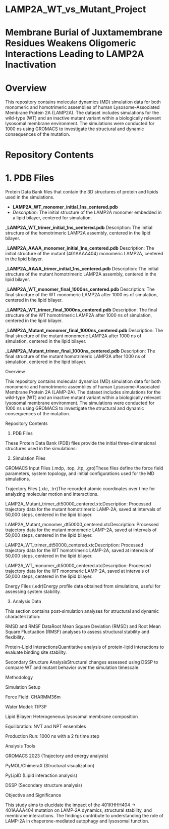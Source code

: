# LAMP2A_WT_vs_Mutant_Project
# **Membrane Burial of Juxtamembrane Residues Weakens Oligomeric Interactions Leading to LAMP2A Inactivation**
# Overview
This repository contains molecular dynamics (MD) simulation data for both monomeric and homotrimeric assemblies of human Lysosome-Associated Membrane Protein 2A (LAMP2A). The dataset includes simulations for the wild-type (WT) and an inactive mutant variant within a biologically relevant lysosomal membrane environment. The simulations were conducted for 1000 ns using GROMACS to investigate the structural and dynamic consequences of the mutation.

# **Repository Contents**

#  1. PDB Files
Protein Data Bank files that contain the 3D structures of protein and lipids used in the simulations.

- **LAMP2A_WT_monomer_initial_1ns_centered.pdb**
- _Description_: The initial structure of the LAMP2A monomer embedded in a lipid bilayer, centered for simulation.

_**LAMP2A_WT_trimer_initial_1ns_centered.pdb**
Description: The initial structure of the homotrimeric LAMP2A assembly, centered in the lipid bilayer.

_**LAMP2A_AAAA_monomer_initial_1ns_centered.pdb**
Description: The initial structure of the mutant (401AAAA404) monomeric LAMP2A, centered in the lipid bilayer.

_**LAMP2A_AAAA_trimer_initial_1ns_centered.pdb**
Description: The initial structure of the mutant homotrimeric LAMP2A assembly, centered in the lipid bilayer.

_**LAMP2A_WT_monomer_final_1000ns_centered.pdb**
Description: The final structure of the WT monomeric LAMP2A after 1000 ns of simulation, centered in the lipid bilayer.

_**LAMP2A_WT_trimer_final_1000ns_centered.pdb**
Description: The final structure of the WT homotrimeric LAMP2A after 1000 ns of simulation, centered in the lipid bilayer.

_**LAMP2A_Mutant_monomer_final_1000ns_centered.pdb**
Description: The final structure of the mutant monomeric LAMP2A after 1000 ns of simulation, centered in the lipid bilayer.

_**LAMP2A_Mutant_trimer_final_1000ns_centered.pdb**
Description: The final structure of the mutant homotrimeric LAMP2A after 1000 ns of simulation, centered in the lipid bilayer.


Overview

This repository contains molecular dynamics (MD) simulation data for both monomeric and homotrimeric assemblies of human Lysosome-Associated Membrane Protein 2A (LAMP-2A). The dataset includes simulations for the wild-type (WT) and an inactive mutant variant within a biologically relevant lysosomal membrane environment. The simulations were conducted for 1000 ns using GROMACS to investigate the structural and dynamic consequences of the mutation.

Repository Contents

1. PDB Files

These Protein Data Bank (PDB) files provide the initial three-dimensional structures used in the simulations:

2. Simulation Files

GROMACS Input Files (.mdp, .top, .itp, .gro)These files define the force field parameters, system topology, and initial configurations used for the MD simulations.

Trajectory Files (.xtc, .trr)The recorded atomic coordinates over time for analyzing molecular motion and interactions.

LAMP2A_Mutant_trimer_dt50000_centered.xtcDescription: Processed trajectory data for the mutant homotrimeric LAMP-2A, saved at intervals of 50,000 steps, centered in the lipid bilayer.

LAMP2A_Mutant_monomer_dt50000_centered.xtcDescription: Processed trajectory data for the mutant monomeric LAMP-2A, saved at intervals of 50,000 steps, centered in the lipid bilayer.

LAMP2A_WT_trimer_dt50000_centered.xtcDescription: Processed trajectory data for the WT homotrimeric LAMP-2A, saved at intervals of 50,000 steps, centered in the lipid bilayer.

LAMP2A_WT_monomer_dt50000_centered.xtcDescription: Processed trajectory data for the WT monomeric LAMP-2A, saved at intervals of 50,000 steps, centered in the lipid bilayer.

Energy Files (.edr)Energy profile data obtained from simulations, useful for assessing system stability.

3. Analysis Data

This section contains post-simulation analyses for structural and dynamic characterization:

RMSD and RMSF DataRoot Mean Square Deviation (RMSD) and Root Mean Square Fluctuation (RMSF) analyses to assess structural stability and flexibility.

Protein-Lipid InteractionsQuantitative analysis of protein-lipid interactions to evaluate binding site stability.

Secondary Structure AnalysisStructural changes assessed using DSSP to compare WT and mutant behavior over the simulation timescale.

Methodology

Simulation Setup

Force Field: CHARMM36m

Water Model: TIP3P

Lipid Bilayer: Heterogeneous lysosomal membrane composition

Equilibration: NVT and NPT ensembles

Production Run: 1000 ns with a 2 fs time step

Analysis Tools

GROMACS 2023 (Trajectory and energy analysis)

PyMOL/ChimeraX (Structural visualization)

PyLipID (Lipid interaction analysis)

DSSP (Secondary structure analysis)

Objective and Significance

This study aims to elucidate the impact of the 401KHHH404 → 401AAAA404 mutation on LAMP-2A dynamics, structural stability, and membrane interactions. The findings contribute to understanding the role of LAMP-2A in chaperone-mediated autophagy and lysosomal function.




